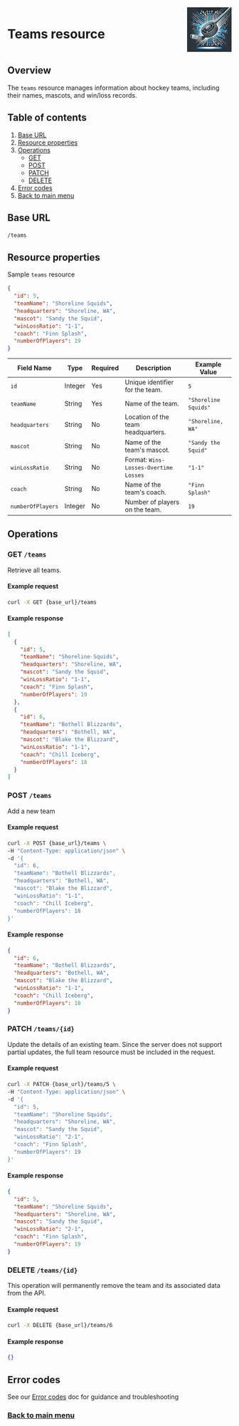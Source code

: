 <div style="display: flex; align-items: center; justify-content: space-between;">
  <h1>Teams resource</h1>
  <img src="rec-hockey-service-logo_4x4.jpeg" alt="Rec Hockey League Logo" style="width: 100px; height: 100px; margin-left: 20px;">
</div>

## Overview

The `teams` resource manages information about hockey teams, including their names, mascots, and win/loss records.

## Table of contents
1. [Base URL](#1)
2. [Resource properties](#2)
3. [Operations](#3)
    - [GET](#4)
    - [POST](#5)
    - [PATCH](#6)
    - [DELETE](#7)
4. [Error codes](#8)
5. [Back to main menu](nav.md)

<a id="1"></a>
## Base URL

`/teams`

<a id="2"></a>
## Resource properties

Sample `teams` resource

```json
{
  "id": 5,
  "teamName": "Shoreline Squids",
  "headquarters": "Shoreline, WA",
  "mascot": "Sandy the Squid",
  "winLossRatio": "1-1",
  "coach": "Finn Splash",
  "numberOfPlayers": 19
}
```

| Field Name       | Type     | Required | Description                           | Example Value            |
|-------------------|----------|----------|---------------------------------------|--------------------------|
| `id`             | Integer  | Yes      | Unique identifier for the team.       | `5`                      |
| `teamName`       | String   | Yes      | Name of the team.                     | `"Shoreline Squids"`     |
| `headquarters`   | String   | No       | Location of the team headquarters.    | `"Shoreline, WA"`        |
| `mascot`         | String   | No       | Name of the team's mascot.            | `"Sandy the Squid"`      |
| `winLossRatio`   | String   | No       | Format: `Wins-Losses-Overtime Losses` | `"1-1"`                  |
| `coach`          | String   | No       | Name of the team's coach.             | `"Finn Splash"`          |
| `numberOfPlayers`| Integer  | No       | Number of players on the team.        | `19`                     |

<a id="3"></a>
## Operations

<a id="4"></a>
### GET `/teams`

Retrieve all teams.

#### Example request

```bash
curl -X GET {base_url}/teams
```

#### Example response

```json
[
  {
    "id": 5,
    "teamName": "Shoreline Squids",
    "headquarters": "Shoreline, WA",
    "mascot": "Sandy the Squid",
    "winLossRatio": "1-1",
    "coach": "Finn Splash",
    "numberOfPlayers": 19
  },
  {
    "id": 6,
    "teamName": "Bothell Blizzards",
    "headquarters": "Bothell, WA",
    "mascot": "Blake the Blizzard",
    "winLossRatio": "1-1",
    "coach": "Chill Iceberg",
    "numberOfPlayers": 18
  }
]
```

<a id="5"></a>
### POST `/teams`

Add a new team

#### Example request

```bash
curl -X POST {base_url}/teams \
-H "Content-Type: application/json" \
-d '{
  "id": 6,
  "teamName": "Bothell Blizzards",
  "headquarters": "Bothell, WA",
  "mascot": "Blake the Blizzard",
  "winLossRatio": "1-1",
  "coach": "Chill Iceberg",
  "numberOfPlayers": 18
}'
```

#### Example response

```json
{
  "id": 6,
  "teamName": "Bothell Blizzards",
  "headquarters": "Bothell, WA",
  "mascot": "Blake the Blizzard",
  "winLossRatio": "1-1",
  "coach": "Chill Iceberg",
  "numberOfPlayers": 18
}
```

<a id="6"></a>
### PATCH `/teams/{id}`

Update the details of an existing team. Since the server does not support partial updates, the full team resource must be included in the request.

#### Example request

```bash
curl -X PATCH {base_url}/teams/5 \
-H "Content-Type: application/json" \
-d '{
  "id": 5,
  "teamName": "Shoreline Squids",
  "headquarters": "Shoreline, WA",
  "mascot": "Sandy the Squid",
  "winLossRatio": "2-1",
  "coach": "Finn Splash",
  "numberOfPlayers": 19
}'
```

#### Example response

```json
{
  "id": 5,
  "teamName": "Shoreline Squids",
  "headquarters": "Shoreline, WA",
  "mascot": "Sandy the Squid",
  "winLossRatio": "2-1",
  "coach": "Finn Splash",
  "numberOfPlayers": 19
}
```

<a id="7"></a>
### DELETE `/teams/{id}`

This operation will permanently remove the team and its associated data from the API.

#### Example request

```bash
curl -X DELETE {base_url}/teams/6
```

#### Example response

```json
{}
```

<a id="8"></a>
## Error codes 

See our [Error codes](xtra-errors.md) doc for guidance and troubleshooting

### [Back to main menu](nav.md)
